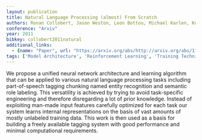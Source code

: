 ```yaml
---
layout: publication
title: Natural Language Processing (almost) From Scratch
authors: Ronan Collobert, Jason Weston, Leon Bottou, Michael Karlen, Koray Kavukcuoglu, Pavel Kuksa
conference: "Arxiv"
year: 2011
bibkey: collobert2011natural
additional_links:
  - {name: "Paper", url: "https://arxiv.org/abs/http://arxiv.org/abs/1103.0398v1"}
tags: ['Model Architecture', 'Reinforcement Learning', 'Training Techniques']
---
```

We propose a unified neural network architecture and learning algorithm that can be applied to various natural language processing tasks including part-of-speech tagging chunking named entity recognition and semantic role labeling. This versatility is achieved by trying to avoid task-specific engineering and therefore disregarding a lot of prior knowledge. Instead of exploiting man-made input features carefully optimized for each task our system learns internal representations on the basis of vast amounts of mostly unlabeled training data. This work is then used as a basis for building a freely available tagging system with good performance and minimal computational requirements.
